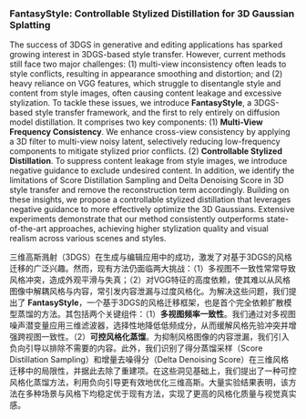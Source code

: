 ### FantasyStyle: Controllable Stylized Distillation for 3D Gaussian Splatting

The success of 3DGS in generative and editing applications has sparked growing interest in 3DGS-based style transfer. However, current methods still face two major challenges: (1) multi-view inconsistency often leads to style conflicts, resulting in appearance smoothing and distortion; and (2) heavy reliance on VGG features, which struggle to disentangle style and content from style images, often causing content leakage and excessive stylization. To tackle these issues, we introduce **FantasyStyle**, a 3DGS-based style transfer framework, and the first to rely entirely on diffusion model distillation. It comprises two key components: (1) **Multi-View Frequency Consistency**. We enhance cross-view consistency by applying a 3D filter to multi-view noisy latent, selectively reducing low-frequency components to mitigate stylized prior conflicts. (2) **Controllable Stylized Distillation**. To suppress content leakage from style images, we introduce negative guidance to exclude undesired content. In addition, we identify the limitations of Score Distillation Sampling and Delta Denoising Score in 3D style transfer and remove the reconstruction term accordingly. Building on these insights, we propose a controllable stylized distillation that leverages negative guidance to more effectively optimize the 3D Gaussians. Extensive experiments demonstrate that our method consistently outperforms state-of-the-art approaches, achieving higher stylization quality and visual realism across various scenes and styles.

三维高斯溅射（3DGS）在生成与编辑应用中的成功，激发了对基于3DGS的风格迁移的广泛兴趣。然而，现有方法仍面临两大挑战：（1）多视图不一致性常常导致风格冲突，造成外观平滑与失真；（2）对VGG特征的高度依赖，使其难以从风格图像中解耦风格与内容，常引发内容泄漏与过度风格化。为解决这些问题，我们提出了 **FantasyStyle**，一个基于3DGS的风格迁移框架，也是首个完全依赖扩散模型蒸馏的方法。其包括两个关键组件：（1）**多视图频率一致性**。我们通过对多视图噪声潜变量应用三维滤波器，选择性地降低低频成分，从而缓解风格先验冲突并增强跨视图一致性。（2）**可控风格化蒸馏**。为抑制风格图像的内容泄漏，我们引入负向引导以排除不需要的内容。此外，我们识别了得分蒸馏采样（Score Distillation Sampling）和增量去噪得分（Delta Denoising Score）在三维风格迁移中的局限性，并据此去除了重建项。在这些洞见基础上，我们提出了一种可控风格化蒸馏方法，利用负向引导更有效地优化三维高斯。大量实验结果表明，该方法在多种场景与风格下均稳定优于现有方法，实现了更高的风格化质量与视觉真实感。
